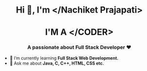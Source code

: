 <html>
<head>
</head>
<body>
<h1 align="center">Hi 👋, I'm &lt;/Nachiket Prajapati&gt;</h1>
<h1 align="center">I'M A &lt;/CODER&gt;</h1>
<h3 align="center">A passionate about Full Stack Developer &hearts;</h3>

- 🌱 I’m currently learning **Full Stack Web Development.**
- 💬 Ask me about **Java, C, C++, HTML, CSS etc.**
</body>
</html>
